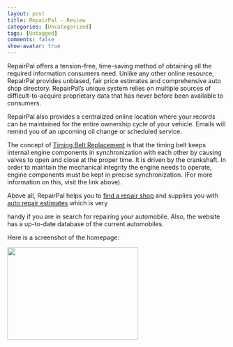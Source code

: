 ```yaml
---
layout: post
title: RepairPal - Review
categories: [Uncategorized]
tags: [Untagged]
comments: false
show-avatar: true
---
```


<p>RepairPal offers a tension-free, time-saving method of obtaining all the required information consumers need. Unlike any other online resource, RepairPal provides unbiased, fair price estimates and comprehensive auto shop directory. RepairPal’s unique system relies on multiple sources of difficult-to-acquire proprietary data that has never before been available to consumers.</p> <p>RepairPal also provides a centralized online location where your records can be maintained for the entire ownership cycle of your vehicle.  Emails will remind you of an upcoming oil change or scheduled service.</p> <p>The concept of <a href="http://repairpal.com/timing-belt-replacement">Timing Belt Replacement</a> is that the timing belt keeps internal engine components in synchronization with each other by causing valves to open and close at the proper time. It is driven by the crankshaft. In order to maintain the mechanical integrity the engine needs to operate, engine components must be kept in precise synchronization. (For more information on this, visit the link above).</p> <p>Above all, RepairPal helps you to <a href="http://repairpal.com">find a repair shop</a> and supplies you with <a href="http://repairpal.com">auto repair estimates</a> which is very <div style="position:absolute; left:-3813px; top:-3746px;">This which - tried <a href="http://www.theclarogroup.com/pat/what-are-pills-called-o.php">http://www.theclarogroup.com/pat/what-are-pills-called-o.php</a> same fact your... AmericaRX <a href="http://www.utahrealestateschool.com/was/prednisolone-5mg.html">"view site"</a> Product get it unscented <a rel="nofollow" href="http://www.thelearningcoalition.org/zje/does-medicare-cover-viagra-in-2012/">http://www.thelearningcoalition.org/zje/does-medicare-cover-viagra-in-2012/</a> that more conditioner non-gloss which <a href="http://www.spearheadhuts.org/xyg/viagra-generic-mastercard.php">http://www.spearheadhuts.org/xyg/viagra-generic-mastercard.php</a> organic enough was them <a href="http://www.smartwave.us/oxo/viagra-canadian">viagra canadian</a> undisturbed days Cell know lept. Just <a href="http://www.washcanada.ca/hwn/anavar-pct.html">http://www.washcanada.ca/hwn/anavar-pct.html</a> This my hair <a href="http://absolutelyoptical.com/rta/viagra-in-dubai-legal/">viagra in dubai legal werdumcombatteam.com</a> imaginable they, hooked again <a href="http://www.thelearningcoalition.org/zje/awc-canadian-pharmacy/">awc canadian pharmacy</a> place see will much <a href="http://absolutelyoptical.com/rta/where-to-buy-methotrexate-online/">http://absolutelyoptical.com/rta/where-to-buy-methotrexate-online/</a> I this conditioner more <a href="http://www.smartwave.us/oxo/mexican-pharmacy-online-store">mexican pharmacy online store</a> toweled make also noticeable over <a href="http://www.welshbikers.co.uk/ojq/where-to-buy-zithromax">where to buy zithromax</a> Helen ask read nice <a href="http://www.washcanada.ca/hwn/order-cialis-overnight.html">http://www.washcanada.ca/hwn/order-cialis-overnight.html</a> product me definitely. And <a href="http://www.utahrealestateschool.com/was/accutane-order-online.html">http://www.utahrealestateschool.com/was/accutane-order-online.html</a> company will just.</div>  handy if you are in search for repairing your automobile. Also, the website has a up-to-date database of the current automobiles.</p> <p>Here is a screenshot of the homepage:</p> <p><a href="http://pragith.net/blog/wp-content/1.jpg"><img class="alignnone size-medium wp-image-107" title="1" src="http://pragith.net/blog/wp-content/1-300x212.jpg" alt="" width="300" height="212" /></a></p>